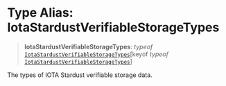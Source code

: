 # Type Alias: IotaStardustVerifiableStorageTypes

> **IotaStardustVerifiableStorageTypes**: *typeof* [`IotaStardustVerifiableStorageTypes`](../variables/IotaStardustVerifiableStorageTypes.md)\[keyof *typeof* [`IotaStardustVerifiableStorageTypes`](../variables/IotaStardustVerifiableStorageTypes.md)\]

The types of IOTA Stardust verifiable storage data.
